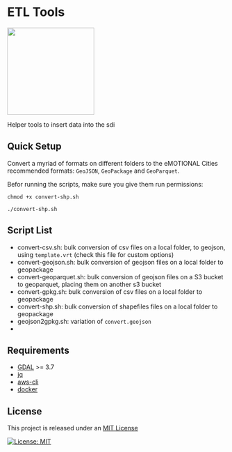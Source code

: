 # ETL Tools

<img src="https://raw.githubusercontent.com/doublebyte1/yellow-bricks/master/dist/assets/img/portfolio/ecities.svg" width="200">

Helper tools to insert data into the sdi

## Quick Setup

Convert a myriad of formats on different folders to the eMOTIONAL Cities recommended formats: `GeoJSON`, `GeoPackage` and `GeoParquet`.

Befor running the scripts, make sure you give them run permissions:

```
chmod +x convert-shp.sh
```

```
./convert-shp.sh
```

## Script List

* convert-csv.sh: bulk conversion of csv files on a local folder, to geojson, using `template.vrt` (check this file for custom options)
* convert-geojson.sh: bulk conversion of geojson files on a local folder to geopackage
* convert-geoparquet.sh: bulk conversion of geojson files on a S3 bucket to geoparquet, placing them on another s3 bucket
* convert-gpkg.sh: bulk conversion of csv files on a local folder to geopackage
* convert-shp.sh: bulk conversion of shapefiles files on a local folder to geopackage
* geojson2gpkg.sh: variation of `convert.geojson`
* 
## Requirements

* [GDAL](https://gdal.org/) >= 3.7
* [jq](https://stedolan.github.io/jq/)
* [aws-cli](https://aws.amazon.com/cli/)
* [docker](https://docs.docker.com/get-docker/)
  
## License

This project is released under an [MIT License](./LICENSE)

[![License: MIT](https://img.shields.io/badge/License-MIT-yellow.svg)](https://opensource.org/licenses/MIT)